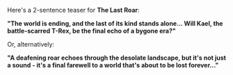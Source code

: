 Here's a 2-sentence teaser for **The Last Roar**:

**"The world is ending, and the last of its kind stands alone... Will Kael, the battle-scarred T-Rex, be the final echo of a bygone era?"**

Or, alternatively:

**"A deafening roar echoes through the desolate landscape, but it's not just a sound - it's a final farewell to a world that's about to be lost forever..."**